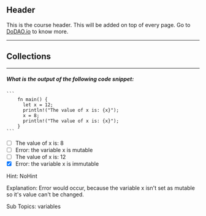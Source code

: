 ## Header
This is the course header. This will be added on top of every page. Go to [DoDAO.io](https://www.dodao.io) to know more.

 ---
 
 ## Collections
 
 
---

##### What is the output of the following code snippet:
 
    ``` 
        fn main() {
          let x = 12;
          println!("The value of x is: {x}");
          x = 8;
          println!("The value of x is: {x}");
        } 
    ```
  

- [ ]  The value of x is: 8
- [ ]  Error: the variable x is mutable
- [ ]  The value of x is: 12
- [x]  Error: the variable x is immutable
  
Hint: NoHint
         
Explanation: Error would occur, because the variable x isn't set as mutable so it's value can't be changed.

Sub Topics: variables
 
